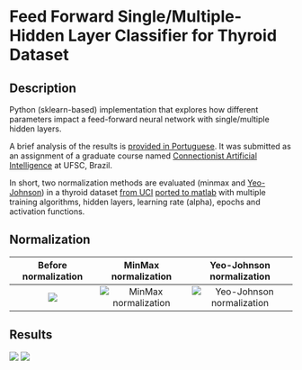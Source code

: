 # Feed Forward Single/Multiple-Hidden Layer Classifier for Thyroid Dataset

## Description

Python (sklearn-based) implementation that explores how different parameters impact a feed-forward neural network with single/multiple hidden layers. 

A brief analysis of the results is [provided in Portuguese](https://github.com/fredericoschardong/thyroid-hyper-parameterization/blob/master/report%20in%20portuguese.pdf). It was submitted as an assignment of a graduate course named [Connectionist Artificial Intelligence](https://moodle.ufsc.br/mod/assign/view.php?id=2122514) at UFSC, Brazil.

In short, two normalization methods are evaluated (minmax and [Yeo-Johnson](https://doi.org/10.1093/biomet/87.4.954)) in a thyroid dataset [from UCI](http://archive.ics.uci.edu/ml/index.php) [ported to matlab](https://www.tamps.cinvestav.mx/~wgomez/downloads.html) with multiple training algorithms, hidden layers, learning rate (alpha), epochs and activation functions.

## Normalization

Before normalization | MinMax normalization  |  Yeo-Johnson normalization
:-------------------------:|:-------------------------:|:-------------------------:
![](https://raw.githubusercontent.com/fredericoschardong/thyroid-hyper-parameterization/master/Histogram%20before%20normalization.png "") | ![](https://raw.githubusercontent.com/fredericoschardong/thyroid-hyper-parameterization/master/Histogram%20after%20normalization%20with%20MinMaxScaler().png "MinMax normalization")  |  ![](https://raw.githubusercontent.com/fredericoschardong/thyroid-hyper-parameterization/master/Histogram%20after%20normalization%20with%20PowerTransformer().png "Yeo-Johnson normalization")


## Results

![](https://raw.githubusercontent.com/fredericoschardong/thyroid-hyper-parameterization/master/f1-scores.png "")
![](https://raw.githubusercontent.com/fredericoschardong/thyroid-hyper-parameterization/master/params.png "")
